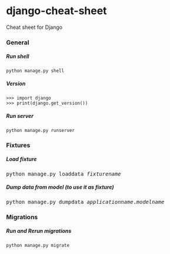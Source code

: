 # django-cheat-sheet
Cheat sheet for Django 



### General
##### Run shell
	python manage.py shell

##### Version

```
>>> import django
>>> print(django.get_version())
```

##### Run server
	python manage.py runserver

### Fixtures
##### Load fixture
<pre>
python manage.py loaddata <i>fixturename</i>
</pre>

##### Dump data from model (to use it as fixture) 
<pre>
python manage.py dumpdata <i>applicationname</i>.<i>modelname</i>
</pre>

### Migrations
##### Run and Rerun migrations
	python manage.py migrate





